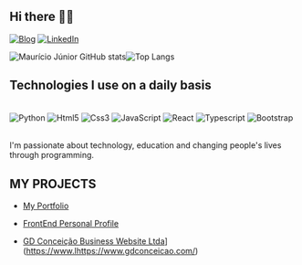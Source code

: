 ## Hi there 👋🏿
[![Blog](https://img.shields.io/website?label=SujeitoProgramador.com&style=for-the-badge&url=https://sujeitoprogramador.com/)](https://sujeitoprogramador.com)
[![LinkedIn](https://img.shields.io/badge/LinkedIn-0077B5?style=for-the-badge&logo=linkedin&logoColor=white)](https://www.linkedin.com/in/maur%C3%ADcio-j%C3%BAnior-a17542218/)

![Maurício Júnior GitHub stats](https://github-readme-stats.vercel.app/api?username=mauriciojr88&show_icons=true&theme=radical)![Top Langs](https://github-readme-stats.vercel.app/api/top-langs/?username=mauriciojr88&hide_progress=true)

## Technologies I use on a daily basis
<div style="display: inline_block"><br/>
<img align="center" alt="Python" src="https://img.shields.io/badge/Python-007ACC?style=for-the-badge&logo=Python&logoColor=white">
<img align="center" alt="Html5" src="https://img.shields.io/badge/HTML5-E34F26?style=for-the-badge&logo=html5&logoColor=white">
<img align="center" alt="Css3" src="https://img.shields.io/badge/CSS3-1572B6?style=for-the-badge&logo=css3&logoColor=white">
<img align="center" alt="JavaScript" src="https://img.shields.io/badge/JavaScript-F7DF1E?style=for-the-badge&logo=javascript&logoColor=black">
<img align="center" alt="React" src="https://img.shields.io/badge/react%20os-0088CC?style=for-the-badge&logo=reactos&logoColor=white">
<img align="center" alt="Typescript" src="https://img.shields.io/badge/TypeScript-007ACC?style=for-the-badge&logo=typescript&logoColor=white">
<img align="center" alt="Bootstrap" src="https://img.shields.io/badge/Bootstrap-563D7C?style=for-the-badge&logo=bootstrap&logoColor=white">
</div><br/>

I'm passionate about technology, education and changing people's lives through programming.

## MY PROJECTS

- [My Portfolio](https://img.shields.io/badge/https://https://portifolio-project-teal.vercel.app//portifolio-project-teal.vercel.app/)

- [FrontEnd Personal Profile](https://img.shields.io/badge/https://hhttps://mauriciojunior.vercel.app//https://mauriciojunior.vercel.app//portifolio-project-teal.vercel.app/)

- [GD Conceição Business Website Ltda](https://img.shields.io/badge/https://www.gdconceicao.com/)](https://www.lhttps://www.gdconceicao.com/)







